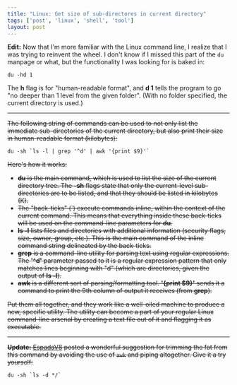 ```yaml
---
title: "Linux: Get size of sub-directores in current directory"
tags: ['post', 'linux', 'shell', 'tool']
layout: post
---
```


**Edit:** Now that I'm more familiar with the Linux command line, I
realize that I was trying to reinvent the wheel. I don't know if I
missed this part of the `du` manpage or what, but the functionality I
was looking for is baked in:

    du -hd 1

The **h** flag is for "human-readable format", and **d 1** tells the
program to go "no deeper than 1 level from the given folder". (With no
folder specified, the current directory is used.)

---

<s>The following string of commands can be used to not only list the
immediate sub-directories of the current directory, but also print their
size in human-readable format (kilobytes):</s>

    du -sh `ls -l | grep '^d' | awk '{print $9}'`

<s>Here's how it works:</s><!--more-->

-   <s>**du** is the main command, which is used to list the size of the
    current directory tree. The **-sh** flags state that only the
    current-level sub-directories are to be listed, and that they should
    be listed in kilobytes (K).</s>
-   <s>The "back-ticks" (`) execute commands inline, within the context
    of the current command. This means that everything inside these
    back-ticks will be used on the command-line parameters for **du**.</s>
-   <s>**ls -l** lists files and directories with additional information
    (security flags, size, owner, group, etc.). This is the main command
    of the inline command string delineated by the back-ticks.</s>
-   <s>**grep** is a command-line utility for parsing text using
    regular expressions. The **'^d'** parameter passed to it is a
    regular expression pattern that only matches lines beginning with
    "d" (which are directories, given the output of **ls -l**).</s>
-   <s>**awk** is a different sort of parsing/formatting tool. **'{print
    $9}'** sends it a command to print the 9th column of output it
    receives (from **grep**).</s>

<s>Put them all together, and they work like a well-oiled machine to
produce a new, specific utility. The utility can become a part of your
regular Linux command-line arsenal by creating a text file out of it and
flagging it as executable.</s>

---

<s>**Update:** [EspadaV8](http://espadav8.co.uk/) posted a wonderful
suggestion for trimming the fat from this command by avoiding the use of
`awk` and piping altogether. Give it a try yourself:</s>

    du -sh `ls -d */`
